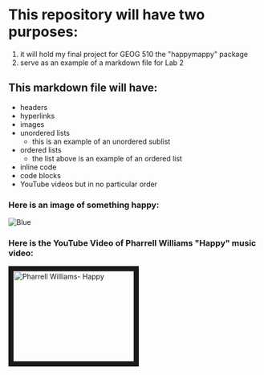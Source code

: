 # This repository will have two purposes:
1. it will hold my final project for GEOG 510 the "happymappy" package
2. serve as an example of a markdown file for Lab 2

## This markdown file will have:
- headers
- hyperlinks
- images
- unordered lists
    - this is an example of an unordered sublist
- ordered lists
    - the list above is an example of an ordered list
- inline code
- code blocks
- YouTube videos
but in no particular order


### Here is an image of something happy:
![Blue](IMG_2652.jpg)

### Here is the YouTube Video of Pharrell Williams "Happy" music video:
<a href="https://www.youtube.com/watch?v=ZbZSe6N_BXs" target="_blank"><img src="https://en.wikipedia.org/wiki/Happy_%28Pharrell_Williams_song%29#/media/File:Pharrell_Williams_-_Happy.jpg" 
alt="Pharrell Williams- Happy" width="240" height="180" border="10" /></a>

